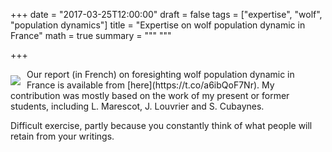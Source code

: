 +++
date = "2017-03-25T12:00:00"
draft = false
tags = ["expertise", "wolf", "population dynamics"]
title = "Expertise on wolf population dynamic in France"
math = true
summary = """
"""

+++
 
<img style="float:left;margin-right:10px;margin-top:10px;" src="/img/expert.jpg">
Our report (in French) on foresighting wolf population dynamic in France is available from 
[here](https://t.co/a6ibQoF7Nr). My contribution was mostly based on 
the work of my present or former students, including L. Marescot, J. Louvrier and S. Cubaynes.

<!--more-->

Difficult exercise, partly because you constantly 
think of what people will retain from your writings. 
